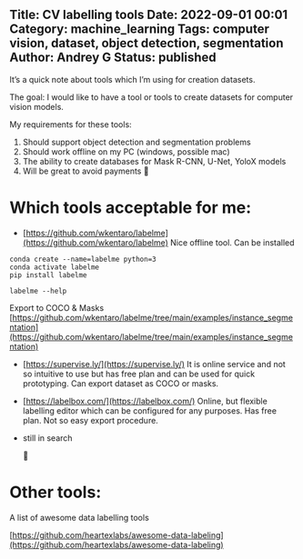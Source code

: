 Title: CV labelling tools
Date: 2022-09-01 00:01
Category: machine_learning
Tags: computer vision, dataset, object detection, segmentation
Author: Andrey G
Status: published
---

It’s a quick note about tools which I’m using for creation datasets.

The goal: I would like to have a tool or tools to create datasets for computer vision models.

My requirements for these tools:

1. Should support object detection and segmentation problems
2. Should work offline on my PC (windows, possible mac)
3. The ability to create databases for Mask R-CNN, U-Net, YoloX models
4. Will be great to avoid payments 🙂

# Which tools acceptable for me:

- [https://github.com/wkentaro/labelme](https://github.com/wkentaro/labelme)
   Nice offline tool. Can be installed
```shell
conda create --name=labelme python=3
conda activate labelme
pip install labelme

labelme --help
```
   Export to COCO & Masks
   [https://github.com/wkentaro/labelme/tree/main/examples/instance_segmentation](https://github.com/wkentaro/labelme/tree/main/examples/instance_segmentation)

- [https://supervise.ly/](https://supervise.ly/)
   It is online service and not so intuitive to use but has free plan and can be used for quick prototyping. Can export dataset as COCO or masks.

- [https://labelbox.com/](https://labelbox.com/)
   Online, but flexible labelling editor which can be configured for any purposes. Has free plan. Not so easy export procedure.

- still in search

   🙂

# Other tools:
A list of awesome data labelling tools

[https://github.com/heartexlabs/awesome-data-labeling](https://github.com/heartexlabs/awesome-data-labeling)
